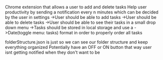 Chrome extension that allows a user to add and delete tasks
Help user productivity by sending a notification every n minutes which can be decided by the user in settings
->User should be able to add tasks
->User should be able to delete tasks
->User should be able to see their tasks in a small drop down menu
->Tasks should be stored in local storage and use a ->Date(toggle menu: tasks) format in order to properly order all tasks


folderStructure.json is just so we can see our folder structure and keep everything organized
Potentially have an OFF or ON button that way user isnt getting notified when they don't want to be

